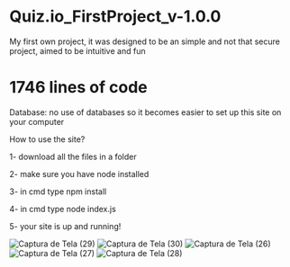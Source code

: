 # Quiz.io_FirstProject_v-1.0.0
My first own project, it was designed to be an simple and not that secure project, aimed to be intuitive and fun

# 1746 lines of code

Database: no use of databases so it becomes easier to set up this site on your computer


How to use the site?

1- download all the files in a folder

2- make sure you have node installed

3- in cmd type npm install

4- in cmd type node index.js

5- your site is up and running!

![Captura de Tela (29)](https://user-images.githubusercontent.com/84150755/118677600-b9041600-b7d2-11eb-8a06-2570930deab4.png)
![Captura de Tela (30)](https://user-images.githubusercontent.com/84150755/118677605-ba354300-b7d2-11eb-8c01-469580c6712f.png)
![Captura de Tela (26)](https://user-images.githubusercontent.com/84150755/118677607-ba354300-b7d2-11eb-9368-733c42f083a6.png)
![Captura de Tela (27)](https://user-images.githubusercontent.com/84150755/118677610-bacdd980-b7d2-11eb-9dd7-95e4a6684d4c.png)
![Captura de Tela (28)](https://user-images.githubusercontent.com/84150755/118677612-bacdd980-b7d2-11eb-9fb0-a0d5006b9f33.png)




